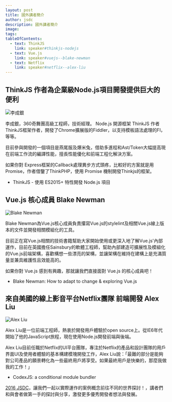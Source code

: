 ```yaml
---
layout: post
title: 國外講者簡介
author: jsdc
description: 國外講者簡介
image:
tags:
tableOfContents:
  - text: ThinkJS
    link: speaker#thinkjs-nodejs
  - text: Vue.js
    link: speaker#vuejs--blake-newman
  - text: Netflix
    link: speaker#netflix--alex-liu
---
```


## ThinkJS 作者為企業級Node.js項目開發提供巨大的便利

![李成銀](http://2016.jsdc.tw/dist/images/speakers/li-cheng-yin.png)

李成銀，360奇舞團高級工程師，技術經理。 Node.js 開源框架 ThinkJS 作者ThinkJS框架作者，開發了Chrome擴展版的Fiddler，以支持模板語法處理的Fl，等等。

目前參與開發的一個項目是燕尾服及爆米兔，借助多進程和Ast/Token大幅提高現在前端工作流的編譯性能，擅長​​性能優化和前端工程化解決方案。

如果你對 Express框架的Callback處理異步方式頭疼，比較好的方案就是用 Promise，作者借鑒了ThinkPHP，使用 Promise 機制開發Thinkjs的框架。



- ThinkJS - 使用 ES2015+ 特性開發 Node.js 項目

## Vue.js 核心成員 Blake Newman
![Blake Newman](http://2016.jsdc.tw/dist/images/speakers/blake-newman-render.png)

Blake Newman為Vue.js核心成員負責攥寫Vue.js的stylelint及相關Vue.js線上版本的文件並開發相關模組化的工具。

目前正在寫Vue.js相關的技術書籍幫助大家開始使用或更深入地了解Vue.js'內部運作，目前在英國擔任Sainsbury的軟體工程師，幫助內部建造可擴展性及模組化的Vue.js前端架構，喜歡構想一些漂亮的架構，並讓架構在維持在建構上是充滿質量並兼具維護性且效能高的。

如果你對 Vue.js 感到有興趣，那就讓我們直接面對 Vue.js 的核心成員吧！

- Blake Newman: How to adapt to change & exploring Vue.js


## 來自美國的線上影音平台Netflix團隊 前端開發 Alex Liu

![Alex Liu](http://2016.jsdc.tw/dist/images/speakers/alex-liu.png)

Alex Liu是一位前端工程師，熱衷於開發用戶體驗於open source上。從IE6年代開始了他的JavaScript旅程，現在使用Node.js開發前端與後端。

Alex Liu目前任職於Netflix的UI平台團隊，專注於Netflix的產品和設計團隊的用戶界面UI及使用者體驗的基本構建模塊開發工作，Alex Liu說：「最難的部分是能夠對公司產品的願景轉化為一些最終用戶將享受。如果最終用戶是快樂的，那麼我做我的工作！」

- CodexJS: a conditional module bundler



[2016 JSDC](http://2016.jsdc.tw/ '2016 JSDC')，讓我們一起以實際運作的案例概念前往不同的世界探討！，講者們和與會者做第一手的探討與分享，激發更多優秀開發者想法與發展。
